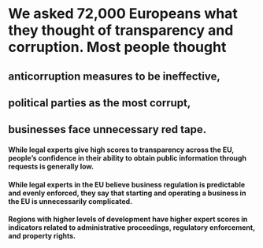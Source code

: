 # We asked 72,000 Europeans what they thought of transparency and corruption. Most people thought

## anticorruption measures to be ineffective,

## political parties as the most corrupt,

## businesses face unnecessary red tape.

#### While legal experts give high scores to transparency across the EU, people’s confidence in their ability to obtain public information through requests is generally low.

#### While legal experts in the EU believe business regulation is predictable and evenly enforced, they say that starting and operating a business in the EU is unnecessarily complicated.

#### Regions with higher levels of development have higher expert scores in indicators related to administrative proceedings, regulatory enforcement, and property rights. 
